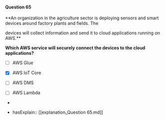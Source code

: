 #### Question  65


**An organization in the agriculture sector is deploying sensors and smart devices around factory plants and fields. The

devices will collect information and send it to cloud applications running on AWS.**


**Which AWS service will securely connect the devices to the cloud applications?**


- [ ] AWS Glue


- [x] AWS IoT Core


- [ ] AWS DMS


- [ ] AWS Lambda


*

- hasExplain:: [[explanation_Question  65.md]]
